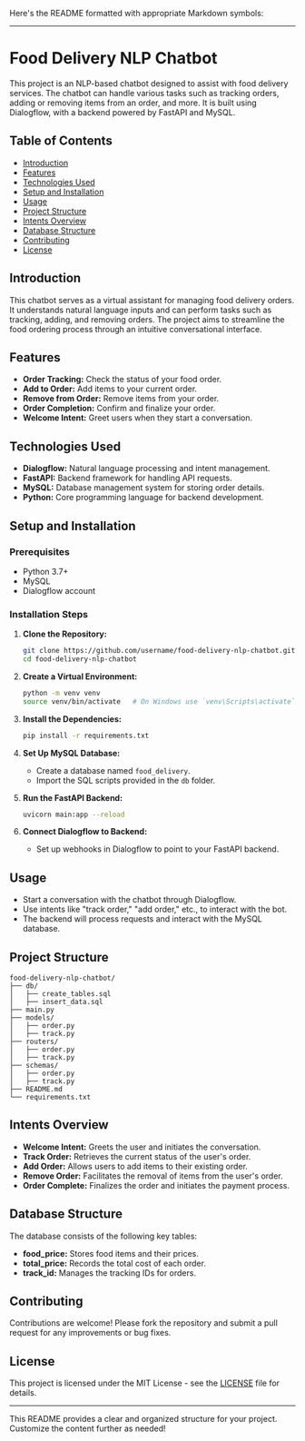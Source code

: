 Here's the README formatted with appropriate Markdown symbols:

---

# Food Delivery NLP Chatbot

This project is an NLP-based chatbot designed to assist with food delivery services. The chatbot can handle various tasks such as tracking orders, adding or removing items from an order, and more. It is built using Dialogflow, with a backend powered by FastAPI and MySQL.

## Table of Contents

- [Introduction](#introduction)
- [Features](#features)
- [Technologies Used](#technologies-used)
- [Setup and Installation](#setup-and-installation)
- [Usage](#usage)
- [Project Structure](#project-structure)
- [Intents Overview](#intents-overview)
- [Database Structure](#database-structure)
- [Contributing](#contributing)
- [License](#license)

## Introduction

This chatbot serves as a virtual assistant for managing food delivery orders. It understands natural language inputs and can perform tasks such as tracking, adding, and removing orders. The project aims to streamline the food ordering process through an intuitive conversational interface.

## Features

- **Order Tracking:** Check the status of your food order.
- **Add to Order:** Add items to your current order.
- **Remove from Order:** Remove items from your order.
- **Order Completion:** Confirm and finalize your order.
- **Welcome Intent:** Greet users when they start a conversation.

## Technologies Used

- **Dialogflow:** Natural language processing and intent management.
- **FastAPI:** Backend framework for handling API requests.
- **MySQL:** Database management system for storing order details.
- **Python:** Core programming language for backend development.

## Setup and Installation

### Prerequisites

- Python 3.7+
- MySQL
- Dialogflow account

### Installation Steps

1. **Clone the Repository:**

   ```bash
   git clone https://github.com/username/food-delivery-nlp-chatbot.git
   cd food-delivery-nlp-chatbot
   ```

2. **Create a Virtual Environment:**

   ```bash
   python -m venv venv
   source venv/bin/activate   # On Windows use `venv\Scripts\activate`
   ```

3. **Install the Dependencies:**

   ```bash
   pip install -r requirements.txt
   ```

4. **Set Up MySQL Database:**

   - Create a database named `food_delivery`.
   - Import the SQL scripts provided in the `db` folder.

5. **Run the FastAPI Backend:**

   ```bash
   uvicorn main:app --reload
   ```

6. **Connect Dialogflow to Backend:**

   - Set up webhooks in Dialogflow to point to your FastAPI backend.

## Usage

- Start a conversation with the chatbot through Dialogflow.
- Use intents like "track order," "add order," etc., to interact with the bot.
- The backend will process requests and interact with the MySQL database.

## Project Structure

```plaintext
food-delivery-nlp-chatbot/
├── db/
│   ├── create_tables.sql
│   ├── insert_data.sql
├── main.py
├── models/
│   ├── order.py
│   ├── track.py
├── routers/
│   ├── order.py
│   ├── track.py
├── schemas/
│   ├── order.py
│   ├── track.py
├── README.md
└── requirements.txt
```

## Intents Overview

- **Welcome Intent:** Greets the user and initiates the conversation.
- **Track Order:** Retrieves the current status of the user's order.
- **Add Order:** Allows users to add items to their existing order.
- **Remove Order:** Facilitates the removal of items from the user's order.
- **Order Complete:** Finalizes the order and initiates the payment process.

## Database Structure

The database consists of the following key tables:

- **food_price:** Stores food items and their prices.
- **total_price:** Records the total cost of each order.
- **track_id:** Manages the tracking IDs for orders.

## Contributing

Contributions are welcome! Please fork the repository and submit a pull request for any improvements or bug fixes.

## License

This project is licensed under the MIT License - see the [LICENSE](LICENSE) file for details.

---

This README provides a clear and organized structure for your project. Customize the content further as needed!

